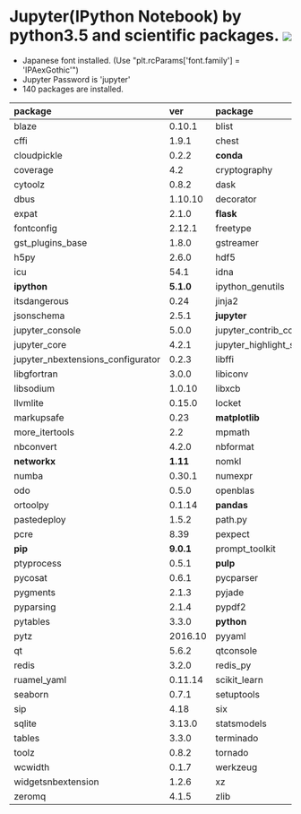 Jupyter(IPython Notebook) by python3.5 and scientific packages. [![](https://badge.imagelayers.io/tsutomu7/jupyter:latest.svg)](https://imagelayers.io/?images=tsutomu7/jupyter:latest)
======

- Japanese font installed. (Use "plt.rcParams['font.family'] = 'IPAexGothic'")
- Jupyter Password is 'jupyter'
- 140 packages are installed.

package|ver|package|ver|package|ver
:--|:--|:--|:--|:--|:--
blaze|0.10.1|blist|1.3.6|bokeh|0.12.4
cffi|1.9.1|chest|0.2.3|click|6.7
cloudpickle|0.2.2|**conda**|**4.2.13**|conda_env|2.6.0
coverage|4.2|cryptography|1.7.1|cycler|0.10.0
cytoolz|0.8.2|dask|0.13.0|datashape|0.5.4
dbus|1.10.10|decorator|4.0.11|entrypoints|0.2.2
expat|2.1.0|**flask**|**0.12**|flask_cors|3.0.2
fontconfig|2.12.1|freetype|2.5.5|glib|2.50.2
gst_plugins_base|1.8.0|gstreamer|1.8.0|gunicorn|19.1.0
h5py|2.6.0|hdf5|1.8.17|heapdict|1.0.0
icu|54.1|idna|2.2|ipykernel|4.5.2
**ipython**|**5.1.0**|ipython_genutils|0.1.0|ipywidgets|5.2.2
itsdangerous|0.24|jinja2|2.9.4|jpeg|9b
jsonschema|2.5.1|**jupyter**|**1.0.0**|jupyter_client|4.4.0
jupyter_console|5.0.0|jupyter_contrib_core|0.3.0|jupyter_contrib_nbextensions|0.2.3
jupyter_core|4.2.1|jupyter_highlight_selected_word|0.0.7|jupyter_latex_envs|1.3.6
jupyter_nbextensions_configurator|0.2.3|libffi|3.2.1|libgcc|5.2.0
libgfortran|3.0.0|libiconv|1.14|libpng|1.6.27
libsodium|1.0.10|libxcb|1.12|libxml2|2.9.4
llvmlite|0.15.0|locket|0.2.0|markdown|2.6.7
markupsafe|0.23|**matplotlib**|**2.0.0**|mistune|0.7.3
more_itertools|2.2|mpmath|0.19|multipledispatch|0.4.9
nbconvert|4.2.0|nbformat|4.2.0|ncurses|5.9
**networkx**|**1.11**|nomkl|1.0|notebook|4.3.1
numba|0.30.1|numexpr|2.6.1|**numpy**|**1.11.3**
odo|0.5.0|openblas|0.2.19|openssl|1.0.2j
ortoolpy|0.1.14|**pandas**|**0.19.2**|partd|0.3.7
pastedeploy|1.5.2|path.py|10.0|patsy|0.4.1
pcre|8.39|pexpect|4.2.1|pickleshare|0.7.4
**pip**|**9.0.1**|prompt_toolkit|1.0.9|psutil|5.0.1
ptyprocess|0.5.1|**pulp**|**1.6.1**|pyasn1|0.1.9
pycosat|0.6.1|pycparser|2.17|pycrypto|2.6.1
pygments|2.1.3|pyjade|4.0.0|pyopenssl|16.2.0
pyparsing|2.1.4|pypdf2|1.26.0|pyqt|5.6.0
pytables|3.3.0|**python**|**3.5.2**|python_dateutil|2.6.0
pytz|2016.10|pyyaml|3.12|pyzmq|16.0.2
qt|5.6.2|qtconsole|4.2.1|readline|6.2
redis|3.2.0|redis_py|2.10.5|requests|2.12.4
ruamel_yaml|0.11.14|scikit_learn|0.18.1|**scipy**|**0.18.1**
seaborn|0.7.1|setuptools|27.2.0|simplegeneric|0.8.1
sip|4.18|six|1.10.0|sqlalchemy|1.1.5
sqlite|3.13.0|statsmodels|0.6.1|**sympy**|**1.0**
tables|3.3.0|terminado|0.6|tk|8.5.18
toolz|0.8.2|tornado|4.4.2|traitlets|4.3.1
wcwidth|0.1.7|werkzeug|0.11.15|wheel|0.29.0
widgetsnbextension|1.2.6|xz|5.2.2|yaml|0.1.6
zeromq|4.1.5|zlib|1.2.8|
